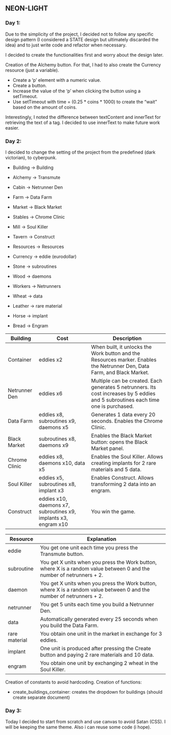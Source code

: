 ## NEON-LIGHT

### Day 1:
Due to the simplicity of the project, I decided not to follow any specific design pattern (I considered a STATE design but ultimately discarded the idea) and to just write code and refactor when necessary.

I decided to create the functionalities first and worry about the design later.

Creation of the Alchemy button. For that, I had to also create the Currency resource (just a variable).

* Create a ‘p’ element with a numeric value.
* Create a button.
* Increase the value of the ‘p’ when clicking the button using a setTimeout.
* Use setTimeout with time = (0.25 * coins * 1000) to create the “wait” based on the amount of coins.

Interestingly, I noted the difference between textContent and innerText for retrieving the text of a tag. I decided to use innerText to make future work easier.

### Day 2:
I decided to change the setting of the project from the predefined (dark victorian), to cyberpunk.

* Building → Building
* Alchemy → Transmute
* Cabin → Netrunner Den
* Farm → Data Farm
* Market → Black Market
* Stables → Chrome Clinic
* Mill → Soul Killer
* Tavern → Construct

* Resources → Resources
* Currency → eddie (eurodollar)
* Stone → subroutines
* Wood → daemons
* Workers → Netrunners
* Wheat → data
* Leather → rare material
* Horse → implant
* Bread → Engram

<table>
    <thead>
        <tr>
            <th>Building</th>
            <th>Cost</th>
            <th>Description</th>
        </tr>
    </thead>
    <tbody>
        <tr>
            <td>Container</td>
            <td>eddies x2</td>
            <td>When built, it unlocks the Work button and the Resources marker. Enables the Netrunner Den, Data Farm, and Black Market.</td>
        </tr>
        <tr>
            <td>Netrunner Den</td>
            <td>eddies x6</td>
            <td>Multiple can be created. Each generates 5 netrunners. Its cost increases by 5 eddies and 5 subroutines each time one is purchased.</td>
        </tr>
        <tr>
            <td>Data Farm</td>
            <td>eddies x8, subroutines x9, daemons x5</td>
            <td>Generates 1 data every 20 seconds. Enables the Chrome Clinic.</td>
        </tr>
        <tr>
            <td>Black Market</td>
            <td>subroutines x8, daemons x9</td>
            <td>Enables the Black Market button: opens the Black Market panel.</td>
        </tr>
        <tr>
            <td>Chrome Clinic</td>
            <td>eddies x8, daemons x10, data x5</td>
            <td>Enables the Soul Killer. Allows creating implants for 2 rare materials and 5 data.</td>
        </tr>
        <tr>
            <td>Soul Killer</td>
            <td>eddies x5, subroutines x8, implant x3</td>
            <td>Enables Construct. Allows transforming 2 data into an engram.</td>
        </tr>
        <tr>
            <td>Construct</td>
            <td>eddies x10, daemons x7, subroutines x9, implants x3, engram x10</td>
            <td>You win the game.</td>
        </tr>
    </tbody>
</table>

<table>
    <thead>
        <tr>
            <th>Resource</th>
            <th>Explanation</th>
        </tr>
    </thead>
    <tbody>
        <tr>
            <td>eddie</td>
            <td>You get one unit each time you press the Transmute button.</td>
        </tr>
        <tr>
            <td>subroutine</td>
            <td>You get X units when you press the Work button, where X is a random value between 0 and the number of netrunners + 2.</td>
        </tr>
        <tr>
            <td>daemon</td>
            <td>You get X units when you press the Work button, where X is a random value between 0 and the number of netrunners + 2.</td>
        </tr>
        <tr>
            <td>netrunner</td>
            <td>You get 5 units each time you build a Netrunner Den.</td>
        </tr>
        <tr>
            <td>data</td>
            <td>Automatically generated every 25 seconds when you build the Data Farm.</td>
        </tr>
        <tr>
            <td>rare material</td>
            <td>You obtain one unit in the market in exchange for 3 eddies.</td>
        </tr>
        <tr>
            <td>implant</td>
            <td>One unit is produced after pressing the Create button and paying 2 rare materials and 10 data.</td>
        </tr>
        <tr>
            <td>engram</td>
            <td>You obtain one unit by exchanging 2 wheat in the Soul Killer.</td>
        </tr>
    </tbody>
</table>

Creation of constants to avoid hardcoding. Creation of functions:
* create_buildings_container: creates the dropdown for buildings (should create separate document)

### Day 3:
Today I decided to start from scratch and use canvas to avoid Satan (CSS). I will be keeping the same theme. Also i can reuse some code (i hope).